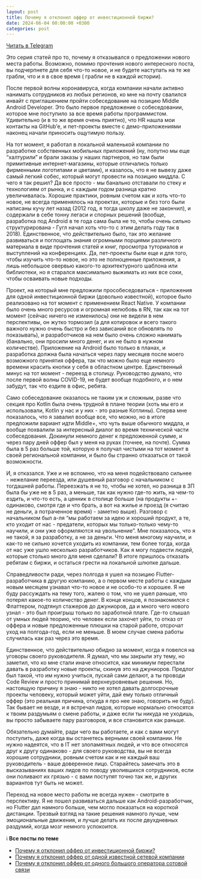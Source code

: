 ```yaml
---
layout: post
title: Почему я отклонил оффер от инвестиционной биржи?
date: 2024-06-04 00:00:00 +0300
categories: post
---
```


[Читать в Telegram](https://t.me/fluttermiddlepodcast/232)

Это серия статей про то, почему я отказывался о предложении нового места работы. Возможно, помимо прочтения нового
интересного поста, вы подчерпнете для себя что-то новое, и не будете наступать на те же грабли, что и я в свое время (
грабли не в каждой истории).

После первой волны коронавируса, когда компании начали активно нанимать сотрудников из любых регионов, ко мне на почту
свалился инвайт с приглашением пройти собеседование на позицию Middle Android Developer. Это было первое предложение о
собеседовании, которое мне поступило за все время работы программистом. Удивительно (и в то же время очень приятно), что
HR нашла мои контакты на GitHub’е, и пет-проекты вместе с демо-приложениями наконец начали приносить ощутимую пользу.

На тот момент, я работал в локальной маленькой компании по разработке собственных мобильных приложений (ну, попутно мы
еще “халтурили” и брали заказы у наших партнеров, но там были примитивные интернет-магазины, которые отличались только
фирменными логотипами и цветами), и казалось, что я не вывезу даже самый легкий собес, который могут провести на позицию
миддла. С чего я так решил? Да все просто - мы банально отставали по стеку и технологиям от рынка, и с каждым годом
разница кратно увеличивалась. Хорошие практики, ровным счетом как и хоть что-то новое, не всегда применялось на
проектах, которые и без того были написаны кучу лет назад (2012 год, я тогда школу даже не закончил), и содержали в себе
тонну легаси и спорных решений (вообще, разработка под Android в те года сама была не то, чтобы очень сильно
структурирована - Гугл начал хоть что-то с этим делать году так в 2018). Единственное, что действительно было, так это
желание развиваться и поглощать знания огромными порциями различного материала в виде прочтения статей и книг, просмотра
туториалов и выступлений на конференциях. Да, пет-проекты были еще и для того, чтобы изучить что-то новое, но это не
полноценные приложения, а лишь небольшое овервью какого-то архитектурного шаблона или библиотеки, но я старался
максимально выжимать из них все соки, чтобы осваивать новые подходы.

Проект, на который мне предложили прособеседоваться - приложения для одной инвестиционной биржи (довольно известной),
которое было реализовано на тот момент с применением React Native. У компании было очень много ресурсов и огромная
нелюбовь в RN, так как на тот момент (сейчас ничего не изменилось) они не видели в нем перспективы, он жутко тормозил (а
для котировок и всего такого важного нужно очень быстро и без зависаний все обновлять по показывать), и разработчиков на
нем было очень сложно нанимать (банально, они просили много денег, и их не было в нужном количестве). Приложение на
Android было только в планах, и разработка должна была начаться через пару месяцев после моего возможного принятия
оффера, так что можно было еще немного времени красить кнопки у себя в областном центре. Единственный минус на тот
момент - переезд в столицу. Руководство думало, что после первой волны COVID-19, не будет вообще подобного, и о нем
забудут, так что ездите в офис, ребята.

Само собеседование оказалось не таким уж и сложным, разве что секция про Kotlin была очень трудной в плане теории (хоть
мы его и использовали, Kotlin у нас и у них - это разные Котлины). Сперва мне показалось, что я завалил вообще все, что
можно, но в итоге предложили вариант идти Middle+, что чуть выше обычного миддла, и вообще похвалили за интересный
диалог во время технической части собеседования. Докинули немного денег к предложенной сумме, и через пару дней оффер
был у меня на руках (точнее, на почте). Сумма была в 5 раз больше той, которую я получал чистыми на тот момент в своей
региональной компании, и было бы странно отказаться от такой возможности.

И, я отказался. Уже и не вспомню, что на меня подействовало сильнее - нежелание переезда, или душевный разговор с
начальником с тогдашней работы. Переезжать я не то, чтобы не хотел, но разница в ЗП была бы уже не в 5 раз, а меньше,
так как нужно где-то жить, на чем-то ездить, и что-то есть, а ценник в столице больше (на продукты +- одинаково, смотря
где и что брать, а вот на жилье и проезд (я считаю не деньги, а потраченное время) - заметно выше). Разговор с
начальником был а-ля “мы работаем за идею и хороший продукт, а те, кто уходит от нас - предатели, которых мы
только-только чему-то научили, и они уже оформляются на увольнение”. Мне показалось, что я не такой, я за разработку, а
не за деньги. Что меня многому научили, и как-то не сильно хочется уходить из компании, тем более тогда, когда от нас
уже ушло несколько разработчиков. Как я могу подвести людей, которые столько много для меня сделали? В итоге пришлось
отказать ребятам с биржи, и остаться грести на локальной шлюпке дальше.

Справедливости ради, через полгода я ушел на позицию Flutter-разработчика в другую компанию, а о первом месте работы с
каждым новым месяцем узнавал что-то новое и не особо-то и хорошее. Я не буду рассуждать на тему того, жалею о том, что
не ушел раньше, что потерял какое-то количество денег. В конце концов, я познакомился с Флаттером, подтянул стажеров до
джуниоров, да и много чего нового узнал - это был проигрыш только по заработной плате. Где-то слышал от умных людей
теорию, что человек если захочет уйти, то отказ от оффера и новые предложенные плюшки на старой работе, отсрочат уход на
полгода-год, если не меньше. В моем случае смена работы случилась как раз через это время.

Единственное, что действительно обидно за момент, когда я повелся на уговоры своего руководителя. Я думал, что мы
закрыли эту тему, но заметил, что ко мне стали иначе относится, как минимум перестали давать в разработку новые проекты,
скинув это на джуниоров. Предлог был такой, что им нужно учиться, пускай сами делают, а ты проводи Code Review и просто
принимай верхнеуровневые решения. Но, настоящую причину я знаю - никто не хотел давать долгосрочные проекты человеку,
который может уйти, дай ему только отличный оффер (это реальная причина, откуда я про нее знаю, говорить не буду). Так
бывает не везде, и я встречал лидов, которые нормально относятся к твоим раздумьям о смене работы, и даже если ты никуда
не уходишь, вы просто забываете пару разговоров, и все становится как раньше.

Обязательно думайте, ради чего вы работаете, и как с вами могут поступить, даже когда вы останетесь верными своей
компании. Не нужно надеятся, что в IT нет злопамятных людей, и что все относятся друг к другу одинаково - для своего
руководства, вы не всегда хорошие сотрудники, ровным счетом как и не каждый ваш руководитель - ваше доверенное лицо.
Старайтесь замечать это в высказываниях ваших лидов по поводу уволившихся сотрудников, если они поливают их грязью - с
вами поступят точно так же, и других вариантов тут быть не может.

Переход на новое место работы не всегда нужен - смотрите в перспективу. Я не пошел развиваться дальше как
Android-разработчик, но Flutter дал намного больше, чем могло показаться на короткой дистанции. Трезвый взгляд на такие
решения намного лучше, чем эмоциональные движения, и лучше делать их после двухдневных раздумий, когда мозг немного
успокоится.

ℹ️ **Все посты по теме**

- [Почему я отклонил оффер от инвестиционной биржи?](https://t.me/fluttermiddlepodcast/232)
- [Почему я отклонил оффер от одной известной сетевой компании](https://t.me/fluttermiddlepodcast/247)
- [Почему я отклонил оффер от одного большого оператора сотовой связи](https://t.me/fluttermiddlepodcast/259)
